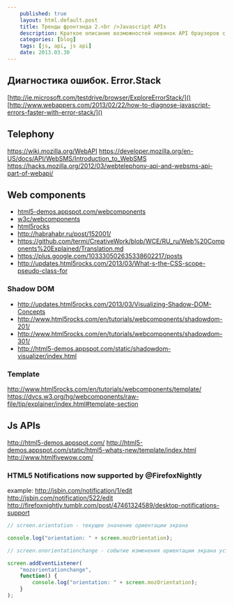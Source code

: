 ```yaml
---
    published: true
    layout: html.default.post
    title: Тренды фронтэнда 2.<br />Javascript APIs
    description: Краткое описание возможностей новинок API браузеров с примерами. Часть 2.
    categories: [blog]
    tags: [js, api, js api]
    date: 2013.03.30
---
```

## Диагностика ошибок. Error.Stack
[http://ie.microsoft.com/testdrive/browser/ExploreErrorStack/]()  
[http://www.webappers.com/2013/02/22/how-to-diagnose-javascript-errors-faster-with-error-stack/]()

## Telephony
https://wiki.mozilla.org/WebAPI
https://developer.mozilla.org/en-US/docs/API/WebSMS/Introduction_to_WebSMS
https://hacks.mozilla.org/2012/03/webtelephony-api-and-websms-api-part-of-webapi/

## Web components

* [html5-demos.appspot.com/webcomponents](http://html5-demos.appspot.com/static/webcomponents/index.html)
* [w3c/webcomponents](https://dvcs.w3.org/hg/webcomponents/raw-file/tip/explainer/index.html)
* [html5rocks](http://www.html5rocks.com/en/tutorials/#webcomponents)
* <http://habrahabr.ru/post/152001/>
* <https://github.com/termi/CreativeWork/blob/WCE/RU_ru/Web%20Components%20Explained/Translation.md>
* <https://plus.google.com/103330502635338602217/posts>
* http://updates.html5rocks.com/2013/03/What-s-the-CSS-scope-pseudo-class-for

### Shadow DOM
* <http://updates.html5rocks.com/2013/03/Visualizing-Shadow-DOM-Concepts>
* <http://www.html5rocks.com/en/tutorials/webcomponents/shadowdom-201/>
* <http://www.html5rocks.com/en/tutorials/webcomponents/shadowdom-301/>
* <http://html5-demos.appspot.com/static/shadowdom-visualizer/index.html>

### Template
http://www.html5rocks.com/en/tutorials/webcomponents/template/
https://dvcs.w3.org/hg/webcomponents/raw-file/tip/explainer/index.html#template-section


## Js APIs
http://html5-demos.appspot.com/
http://html5-demos.appspot.com/static/html5-whats-new/template/index.html
http://www.htmlfivewow.com/

### HTML5 Notifications now supported by @FirefoxNightly
example:
http://jsbin.com/notification/1/edit
http://jsbin.com/notification/522/edit
http://firefoxnightly.tumblr.com/post/47461324589/desktop-notifications-support

```js
// screen.orientation - текущее значение ориентации экрана

console.log("orientation: " + screen.mozOrientation);

// screen.onorientationchange - событие изменения ориентации экрана устройства

screen.addEventListener(
    "mozorientationchange",
    function() {
        console.log("orientation: " + screen.mozOrientation);
    }
);
```
